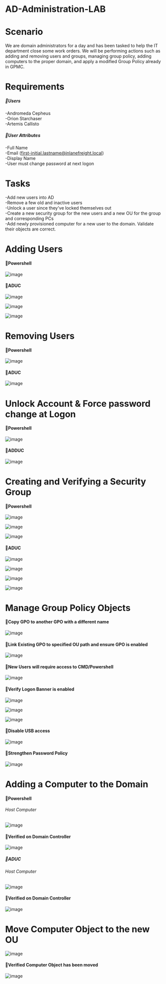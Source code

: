 # AD-Administration-LAB

# Scenario
We are domain administrators for a day and has been tasked to help the IT department close some work orders. We will be performing actions such as adding and removing users and groups, managing group policy, adding computers to the proper domain, and apply a modified Group Policy already in GPMC.

# Requirements
##### 🔸Users
-Andromeda Cepheus
<br />
-Orion Starchaser
<br />
-Artemis Callisto
<br />
##### 🔸User Attributes
-Full Name
<br />
-Email (first-initial.lastname@inlanefreight.local)
<br />
-Display Name
<br />
-User must change password at next logon
<br />

# Tasks
-Add new users into AD
<br />
-Remove a few old and inactive users
<br />
-Unlock a user since they've locked themselves out
<br />
-Create a new security group for the new users and a new OU for the group and corresponding PCs
<br />
-Add newly provisioned computer for a new user to the domain. Validate their objects are correct.
<br />

# Adding Users
#### 🔸Powershell
![image](https://github.com/user-attachments/assets/07fd3fa1-cf5d-414f-841b-44be65811688)
#### 🔸ADUC
![image](https://github.com/user-attachments/assets/33e9c477-97ab-41c7-9b2d-0d1443c014c7)

![image](https://github.com/user-attachments/assets/4f4c474d-467b-4572-ac3d-61efce6bdde6)

![image](https://github.com/user-attachments/assets/6280e923-63f2-428a-964c-14f3cc9fe97e)

# Removing Users
#### 🔸Powershell
![image](https://github.com/user-attachments/assets/101b4d0c-e78a-42e1-a8dd-1faea818cb9b)
#### 🔸ADUC
![image](https://github.com/user-attachments/assets/4dfee315-212e-4bcb-923e-8ca9201e450b)

# Unlock Account & Force password change at Logon
#### 🔸Powershell
![image](https://github.com/user-attachments/assets/515aa695-f227-41ed-96e3-90a1b2e6b21c)
#### 🔸ADDUC
![image](https://github.com/user-attachments/assets/18dfecda-39fe-41d9-8424-907616e8a14b)

# Creating and Verifying a Security Group
#### 🔸Powershell
![image](https://github.com/user-attachments/assets/d43b6a49-f88d-4a4f-9af1-933b297665da)

![image](https://github.com/user-attachments/assets/c803f83e-70d0-4630-9ecb-c84503bdc074)

![image](https://github.com/user-attachments/assets/2e790f3d-ddc5-4d67-8f7d-0a40e0224f9b)

#### 🔸ADUC
![image](https://github.com/user-attachments/assets/98baeb8e-9698-421a-a411-1e69b918b796)

![image](https://github.com/user-attachments/assets/26ce8ed9-ad9e-4d39-b7cd-75527efcf348)

![image](https://github.com/user-attachments/assets/5976313c-2848-4adc-ab2c-1bdb967ca28d)

![image](https://github.com/user-attachments/assets/5d95345a-5dc5-4774-87f2-17b3c8582f31)

# Manage Group Policy Objects
#### 🔸Copy GPO to another GPO with a different name
![image](https://github.com/user-attachments/assets/3d1e1203-9f27-4b3b-8c5b-58eeb51fd421)

#### 🔸Link Existing GPO to specified OU path and ensure GPO is enabled
![image](https://github.com/user-attachments/assets/5c58fbc0-c6e8-4815-924a-02a284ad56f9)

#### 🔸New Users will require access to CMD/Powershell
![image](https://github.com/user-attachments/assets/3a1ccb8d-6124-41e0-a6d3-9f41d88f98f4)

#### 🔸Verify Logon Banner is enabled
![image](https://github.com/user-attachments/assets/6e99be74-c149-4ddf-b0eb-2b963ffc0252)

![image](https://github.com/user-attachments/assets/bb43672b-4859-4ada-a73a-680579c3ca3d)

![image](https://github.com/user-attachments/assets/0621579e-4fca-4280-9b8e-eb1554e99ef5)

#### 🔸Disable USB access 
![image](https://github.com/user-attachments/assets/450c4561-e3a3-455c-862d-3c2a884632b8)

#### 🔸Strengthen Password Policy
![image](https://github.com/user-attachments/assets/b28b43ac-bb42-4230-a76b-c9256718b959)

# Adding a Computer to the Domain
#### 🔸Powershell
###### Host Computer
![image](https://github.com/user-attachments/assets/51f1da3e-5c50-48ca-8f50-307a1602c3a2)

#### 🔸Verified on Domain Controller
![image](https://github.com/user-attachments/assets/8e629b35-f0b1-4a7e-bbd2-d7eeb1c6d233)

##### 🔸ADUC
###### Host Computer
![image](https://github.com/user-attachments/assets/57be6327-88e9-4bc6-b104-fe61a0267fb4)

#### 🔸Verified on Domain Controller
![image](https://github.com/user-attachments/assets/f5551add-03c2-4faf-9a31-416cf38cfc2f)

# Move Computer Object to the new OU
![image](https://github.com/user-attachments/assets/215f8e5a-90ff-4668-9453-13ebeaca1772)

#### 🔸Verified Computer Object has been moved
![image](https://github.com/user-attachments/assets/bcdb1295-35b0-4f83-8af7-e4f6d1ad2014)


